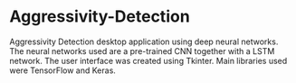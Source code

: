 # Aggressivity-Detection

Aggressivity Detection desktop application using deep neural networks. The neural networks used are a pre-trained CNN together with a LSTM network.
The user interface was created using Tkinter.
Main libraries used were TensorFlow and Keras.
